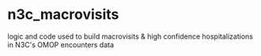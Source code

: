 # n3c_macrovisits
logic and code used to build macrovisits &amp; high confidence hospitalizations in N3C's OMOP encounters data
